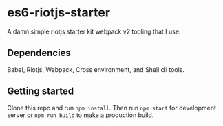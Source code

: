 # es6-riotjs-starter
A damn simple riotjs starter kit webpack v2 tooling that I use.

## Dependencies
Babel, Riotjs, Webpack, Cross environment, and Shell cli tools.

## Getting started
Clone this repo and run `npm install`. Then run `npm start` for development server or `npm run build` to make a production build.
